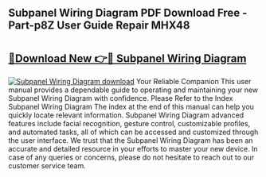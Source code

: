 ## Subpanel Wiring Diagram PDF Download Free - Part-p8Z User Guide Repair MHX48

# <h2><a href="http://dfjjfov.blite.top/?on=Subpanel+Wiring+Diagram">🔗Download New 👉🔴 Subpanel Wiring Diagram</a></h2>

[![Subpanel Wiring Diagram download](https://i.imgur.com/lujVjoI.png)](http://dfjjfov.blite.top/?on=Subpanel+Wiring+Diagram)
Your Reliable Companion This user manual provides a dependable guide to operating and maintaining your new Subpanel Wiring Diagram with confidence. Please Refer to the Index Subpanel Wiring Diagram The index at the end of this manual can help you quickly locate relevant information. Subpanel Wiring Diagram advanced features include facial recognition, gesture control, customizable profiles, and automated tasks, all of which can be accessed and customized through the user interface. We trust that the Subpanel Wiring Diagram has been an accurate and detailed resource in your efforts to master your new device. In case of any queries or concerns, please do not hesitate to reach out to our customer service team.
